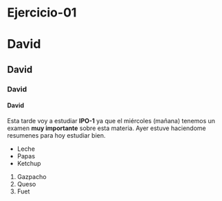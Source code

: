 # Ejercicio-01
# David
## David
### David
#### David

Esta tarde voy a estudiar **IPO-1** ya que el miércoles (mañana) tenemos un examen **muy importante** sobre esta materia. Ayer estuve haciendome resumenes para hoy estudiar bien.

* Leche
* Papas
* Ketchup

1. Gazpacho
2. Queso
3. Fuet
